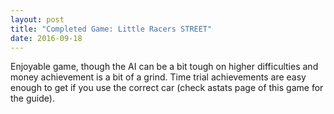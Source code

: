 ```yaml
---
layout: post
title: "Completed Game: Little Racers STREET"
date: 2016-09-18
---
```


Enjoyable game, though the AI can be a bit tough on higher difficulties and money achievement is a bit of a grind.
Time trial achievements are easy enough to get if you use the correct car (check astats page of this game for the guide).